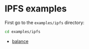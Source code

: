 # IPFS examples


First go to the `examples/ipfs` directory:

```sh
cd examples/ipfs
```


- [balance](./balance.md)
